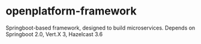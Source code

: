 # openplatform-framework
Springboot-based framework, designed to build microservices. Depends on Springboot 2.0, Vert.X 3, Hazelcast 3.6  
